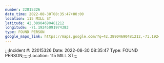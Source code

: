 ```yaml
---
number: 22015326
date_time: 2022-08-30T08:35:47+00:00
location: 115 MILL ST
latitude: 42.38904690481212
longitude: -71.19245091974383
type: FOUND PERSON
google_maps_link: https://maps.google.com/?q=42.38904690481212,-71.19245091974383
---
```


;;;Incident #: 22015326  Date: 2022-08-30 08:35:47   Type: FOUND PERSON;;;;;;Location: 115 MILL ST;;;
